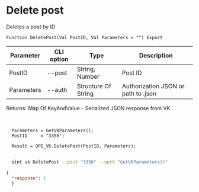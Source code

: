 ﻿---
sidebar_position: 3
---

# Delete post
 Deletes a post by ID



`Function DeletePost(Val PostID, Val Parameters = "") Export`

  | Parameter | CLI option | Type | Description |
  |-|-|-|-|
  | PostID | --post | String, Number | Post ID |
  | Parameters | --auth | Structure Of String | Authorization JSON or path to .json |

  
  Returns:  Map Of KeyAndValue - Serialized JSON response from VK

<br/>




```bsl title="Code example"
  Parameters = GetVKParameters();
  PostID     = "3356";
  
  Result = OPI_VK.DeletePost(PostID, Parameters);
```



```sh title="CLI command example"
    
  oint vk DeletePost --post "3356" --auth "GetVKParameters()"

```

```json title="Result"
{
  "response": 1
  }
```
